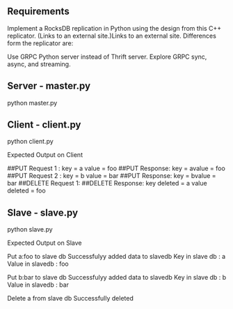 ## Requirements

Implement a RocksDB replication in Python using the design from this C++ replicator.  (Links to an external site.)Links to an external site. Differences form the replicator are:

Use GRPC Python server instead of Thrift server.
Explore GRPC sync, async, and streaming.

## Server - master.py
python master.py

## Client - client.py
python client.py

Expected Output on Client

##PUT Request 1 :  key = a   value = foo 
##PUT Response: key = avalue = foo
##PUT Request 2 :  key = b   value = bar 
##PUT Response: key = bvalue = bar
##DELETE Request  1: 
##DELETE Response: key deleted = a value deleted = foo

## Slave - slave.py 
python slave.py

Expected Output on Slave

Put a:foo to slave db
Successfulyy added data to slavedb
Key in slave db : a     Value in slavedb : foo

Put b:bar to slave db
Successfulyy added data to slavedb
Key in slave db : b     Value in slavedb : bar

Delete a from slave db
Successfully deleted

